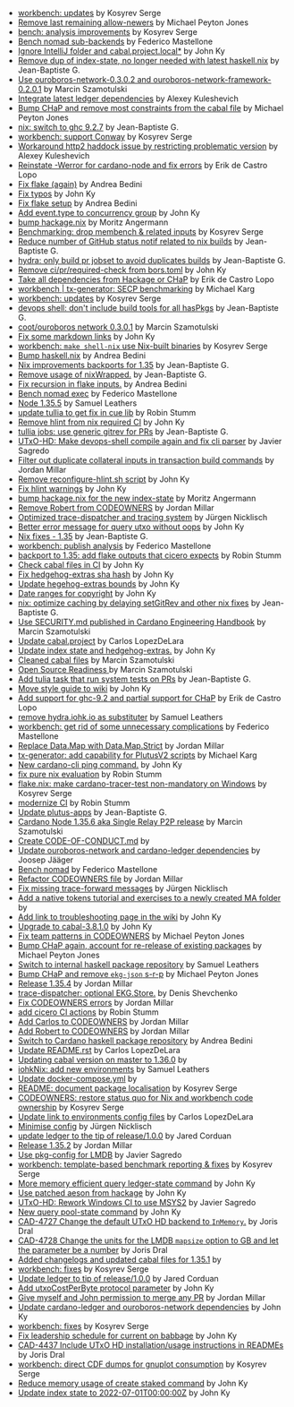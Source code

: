 - [workbench:  updates](https://github.com/input-output-hk/cardano-node/pull/5065) by Kosyrev Serge
- [Remove last remaining allow-newers](https://github.com/input-output-hk/cardano-node/pull/5043) by Michael Peyton Jones
- [bench:  analysis improvements](https://github.com/input-output-hk/cardano-node/pull/5039) by Kosyrev Serge
- [Bench nomad sub-backends](https://github.com/input-output-hk/cardano-node/pull/5037) by Federico Mastellone
- [Ignore IntelliJ folder and cabal.project.local*](https://github.com/input-output-hk/cardano-node/pull/5035) by John Ky
- [Remove dup of index-state, no longer needed with latest haskell.nix](https://github.com/input-output-hk/cardano-node/pull/5026) by Jean-Baptiste G.
- [Use ouroboros-network-0.3.0.2 and ouroboros-network-framework-0.2.0.1](https://github.com/input-output-hk/cardano-node/pull/5018) by Marcin Szamotulski
- [Integrate latest ledger dependencies](https://github.com/input-output-hk/cardano-node/pull/5013) by Alexey Kuleshevich
- [Bump CHaP and remove most constraints from the cabal file](https://github.com/input-output-hk/cardano-node/pull/5012) by Michael Peyton Jones
- [nix: switch to ghc 9.2.7](https://github.com/input-output-hk/cardano-node/pull/4998) by Jean-Baptiste G.
- [workbench: support Conway](https://github.com/input-output-hk/cardano-node/pull/4987) by Kosyrev Serge
- [Workaround http2 haddock issue by restricting problematic version](https://github.com/input-output-hk/cardano-node/pull/4976) by Alexey Kuleshevich
- [Reinstate -Werror for cardano-node and fix errors](https://github.com/input-output-hk/cardano-node/pull/4968) by Erik de Castro Lopo
- [Fix flake (again)](https://github.com/input-output-hk/cardano-node/pull/4965) by Andrea Bedini
- [Fix typos](https://github.com/input-output-hk/cardano-node/pull/4964) by John Ky
- [Fix flake setup](https://github.com/input-output-hk/cardano-node/pull/4963) by Andrea Bedini
- [Add event.type to concurrency group](https://github.com/input-output-hk/cardano-node/pull/4947) by John Ky
- [bump hackage.nix](https://github.com/input-output-hk/cardano-node/pull/4944) by Moritz Angermann
- [Benchmarking:  drop membench & related inputs](https://github.com/input-output-hk/cardano-node/pull/4933) by Kosyrev Serge
- [Reduce number of GitHub status notif related to nix builds](https://github.com/input-output-hk/cardano-node/pull/4930) by Jean-Baptiste G.
- [hydra: only build pr jobset to avoid duplicates builds](https://github.com/input-output-hk/cardano-node/pull/4925) by Jean-Baptiste G.
- [Remove ci/pr/required-check from bors.toml](https://github.com/input-output-hk/cardano-node/pull/4923) by John Ky
- [Take all dependencies from Hackage or CHaP](https://github.com/input-output-hk/cardano-node/pull/4921) by Erik de Castro Lopo
- [workbench | tx-generator: SECP benchmarking](https://github.com/input-output-hk/cardano-node/pull/4907) by Michael Karg
- [workbench:  updates](https://github.com/input-output-hk/cardano-node/pull/4904) by Kosyrev Serge
- [devops shell: don't include build tools for all hasPkgs](https://github.com/input-output-hk/cardano-node/pull/4896) by Jean-Baptiste G.
- [coot/ouroboros network 0.3.0.1](https://github.com/input-output-hk/cardano-node/pull/4891) by Marcin Szamotulski
- [Fix some markdown links](https://github.com/input-output-hk/cardano-node/pull/4882) by John Ky
- [workbench:  `make shell-nix` use Nix-built binaries](https://github.com/input-output-hk/cardano-node/pull/4872) by Kosyrev Serge
- [Bump haskell.nix](https://github.com/input-output-hk/cardano-node/pull/4871) by Andrea Bedini
- [Nix improvements backports for 1.35](https://github.com/input-output-hk/cardano-node/pull/4868) by Jean-Baptiste G.
- [Remove usage of nixWrapped.](https://github.com/input-output-hk/cardano-node/pull/4866) by Jean-Baptiste G.
- [Fix recursion in flake inputs.](https://github.com/input-output-hk/cardano-node/pull/4865) by Andrea Bedini
- [Bench nomad exec](https://github.com/input-output-hk/cardano-node/pull/4852) by Federico Mastellone
- [Node 1.35.5](https://github.com/input-output-hk/cardano-node/pull/4851) by Samuel Leathers
- [update tullia to get fix in cue lib](https://github.com/input-output-hk/cardano-node/pull/4850) by Robin Stumm
- [Remove hlint from nix required CI](https://github.com/input-output-hk/cardano-node/pull/4848) by John Ky
- [tullia jobs: use generic gitrev for PRs](https://github.com/input-output-hk/cardano-node/pull/4844) by Jean-Baptiste G.
- [UTxO-HD: Make devops-shell compile again and fix cli parser](https://github.com/input-output-hk/cardano-node/pull/4843) by Javier Sagredo
- [Filter out duplicate collateral inputs in transaction build commands](https://github.com/input-output-hk/cardano-node/pull/4839) by Jordan Millar
- [Remove reconfigure-hlint.sh script](https://github.com/input-output-hk/cardano-node/pull/4838) by John Ky
- [Fix hlint warnings](https://github.com/input-output-hk/cardano-node/pull/4837) by John Ky
- [bump hackage.nix for the new index-state](https://github.com/input-output-hk/cardano-node/pull/4835) by Moritz Angermann
- [Remove Robert from CODEOWNERS](https://github.com/input-output-hk/cardano-node/pull/4830) by Jordan Millar
- [Optimized trace-dispatcher and tracing system](https://github.com/input-output-hk/cardano-node/pull/4811) by Jürgen Nicklisch
- [Better error message for query utxo without oops](https://github.com/input-output-hk/cardano-node/pull/4788) by John Ky
- [Nix fixes - 1.35](https://github.com/input-output-hk/cardano-node/pull/4778) by Jean-Baptiste G.
- [workbench: publish analysis](https://github.com/input-output-hk/cardano-node/pull/4772) by Federico Mastellone
- [backport to 1.35: add flake outputs that cicero expects](https://github.com/input-output-hk/cardano-node/pull/4769) by Robin Stumm
- [Check cabal files in CI](https://github.com/input-output-hk/cardano-node/pull/4766) by John Ky
- [Fix hedgehog-extras sha hash](https://github.com/input-output-hk/cardano-node/pull/4762) by John Ky
- [Update hegehog-extras bounds](https://github.com/input-output-hk/cardano-node/pull/4759) by John Ky
- [Date ranges for copyright](https://github.com/input-output-hk/cardano-node/pull/4755) by John Ky
- [nix: optimize caching by delaying setGitRev and other nix fixes](https://github.com/input-output-hk/cardano-node/pull/4748) by Jean-Baptiste G.
- [Use SECURITY.md published in Cardano Engineering Handbook](https://github.com/input-output-hk/cardano-node/pull/4746) by Marcin Szamotulski
- [Update cabal.project](https://github.com/input-output-hk/cardano-node/pull/4724) by Carlos LopezDeLara 
- [Update index state and hedgehog-extras.](https://github.com/input-output-hk/cardano-node/pull/4714) by John Ky
- [Cleaned cabal files](https://github.com/input-output-hk/cardano-node/pull/4710) by Marcin Szamotulski
- [Open Source Readiness ](https://github.com/input-output-hk/cardano-node/pull/4709) by Marcin Szamotulski
- [Add tulia task that run system tests on PRs](https://github.com/input-output-hk/cardano-node/pull/4705) by Jean-Baptiste G.
- [Move style guide to wiki](https://github.com/input-output-hk/cardano-node/pull/4703) by John Ky
- [Add support for ghc-9.2 and partial support for CHaP](https://github.com/input-output-hk/cardano-node/pull/4701) by Erik de Castro Lopo
- [remove hydra.iohk.io as substituter](https://github.com/input-output-hk/cardano-node/pull/4695) by Samuel Leathers
- [workbench: get rid of some unnecessary complications](https://github.com/input-output-hk/cardano-node/pull/4694) by Federico Mastellone
- [Replace Data.Map with Data.Map.Strict](https://github.com/input-output-hk/cardano-node/pull/4675) by Jordan Millar
- [tx-generator: add capability for PlutusV2 scripts](https://github.com/input-output-hk/cardano-node/pull/4667) by Michael Karg
- [New cardano-cli ping command.](https://github.com/input-output-hk/cardano-node/pull/4664) by John Ky
- [fix pure nix evaluation](https://github.com/input-output-hk/cardano-node/pull/4661) by Robin Stumm
- [flake.nix:  make cardano-tracer-test non-mandatory on Windows](https://github.com/input-output-hk/cardano-node/pull/4656) by Kosyrev Serge
- [modernize CI](https://github.com/input-output-hk/cardano-node/pull/4652) by Robin Stumm
- [Update plutus-apps](https://github.com/input-output-hk/cardano-node/pull/4629) by Jean-Baptiste G.
- [Cardano Node 1.35.6 aka Single Relay P2P release](https://github.com/input-output-hk/cardano-node/pull/4612) by Marcin Szamotulski
- [Create CODE-OF-CONDUCT.md](https://github.com/input-output-hk/cardano-node/pull/4609) by 
- [Update ouroboros-network and cardano-ledger dependencies](https://github.com/input-output-hk/cardano-node/pull/4608) by Joosep Jääger
- [Bench nomad](https://github.com/input-output-hk/cardano-node/pull/4606) by Federico Mastellone
- [Refactor CODEOWNERS file](https://github.com/input-output-hk/cardano-node/pull/4596) by Jordan Millar
- [Fix missing trace-forward messages](https://github.com/input-output-hk/cardano-node/pull/4581) by Jürgen Nicklisch
- [Add a native tokens tutorial and exercises to a newly created MA folder](https://github.com/input-output-hk/cardano-node/pull/4562) by 
- [Add link to troubleshooting page in the wiki](https://github.com/input-output-hk/cardano-node/pull/4557) by John Ky
- [Upgrade to cabal-3.8.1.0](https://github.com/input-output-hk/cardano-node/pull/4549) by John Ky
- [Fix team patterns in CODEOWNERS](https://github.com/input-output-hk/cardano-node/pull/4543) by Michael Peyton Jones
- [Bump CHaP again, account for re-release of existing packages](https://github.com/input-output-hk/cardano-node/pull/4542) by Michael Peyton Jones
- [Switch to internal haskell package repository](https://github.com/input-output-hk/cardano-node/pull/4540) by Samuel Leathers
- [Bump CHaP and remove `ekg-json` s-r-p](https://github.com/input-output-hk/cardano-node/pull/4519) by Michael Peyton Jones
- [Release 1.35.4](https://github.com/input-output-hk/cardano-node/pull/4508) by Jordan Millar
- [trace-dispatcher: optional EKG.Store.](https://github.com/input-output-hk/cardano-node/pull/4499) by Denis Shevchenko
- [Fix CODEOWNERS errors](https://github.com/input-output-hk/cardano-node/pull/4490) by Jordan Millar
- [add cicero CI actions](https://github.com/input-output-hk/cardano-node/pull/4489) by Robin Stumm
- [Add Carlos to CODEOWNERS](https://github.com/input-output-hk/cardano-node/pull/4487) by Jordan Millar
- [Add Robert to CODEOWNERS](https://github.com/input-output-hk/cardano-node/pull/4473) by Jordan Millar
- [Switch to Cardano haskell package repository](https://github.com/input-output-hk/cardano-node/pull/4411) by Andrea Bedini
- [Update README.rst](https://github.com/input-output-hk/cardano-node/pull/4397) by Carlos LopezDeLara 
- [Updating cabal version on master to 1.36.0](https://github.com/input-output-hk/cardano-node/pull/4391) by 
- [iohkNix: add new environments](https://github.com/input-output-hk/cardano-node/pull/4389) by Samuel Leathers
- [Update docker-compose.yml](https://github.com/input-output-hk/cardano-node/pull/4388) by 
- [README:  document package localisation](https://github.com/input-output-hk/cardano-node/pull/4377) by Kosyrev Serge
- [CODEOWNERS:  restore status quo for Nix and workbench code ownership](https://github.com/input-output-hk/cardano-node/pull/4374) by Kosyrev Serge
- [Update link to environments config files](https://github.com/input-output-hk/cardano-node/pull/4372) by Carlos LopezDeLara 
- [Minimise config](https://github.com/input-output-hk/cardano-node/pull/4351) by Jürgen Nicklisch
- [update ledger to the tip of release/1.0.0](https://github.com/input-output-hk/cardano-node/pull/4242) by Jared Corduan
- [Release 1.35.2](https://github.com/input-output-hk/cardano-node/pull/4220) by Jordan Millar
- [Use pkg-config for LMDB](https://github.com/input-output-hk/cardano-node/pull/4217) by Javier Sagredo
- [workbench:  template-based benchmark reporting & fixes](https://github.com/input-output-hk/cardano-node/pull/4208) by Kosyrev Serge
- [More memory efficient query ledger-state command](https://github.com/input-output-hk/cardano-node/pull/4205) by John Ky
- [Use patched aeson from hackage](https://github.com/input-output-hk/cardano-node/pull/4200) by John Ky
- [UTxO-HD: Rework Windows CI to use MSYS2](https://github.com/input-output-hk/cardano-node/pull/4178) by Javier Sagredo
- [New query pool-state command](https://github.com/input-output-hk/cardano-node/pull/4170) by John Ky
- [CAD-4727 Change the default UTxO HD backend to `InMemory`.](https://github.com/input-output-hk/cardano-node/pull/4156) by Joris Dral
- [CAD-4728  Change the units for the LMDB `mapsize` option to GB and let the parameter be a number](https://github.com/input-output-hk/cardano-node/pull/4155) by Joris Dral
- [Added changelogs and updated cabal files for 1.35.1](https://github.com/input-output-hk/cardano-node/pull/4153) by 
- [workbench:  fixes](https://github.com/input-output-hk/cardano-node/pull/4147) by Kosyrev Serge
- [Update ledger to tip of release/1.0.0](https://github.com/input-output-hk/cardano-node/pull/4146) by Jared Corduan
- [Add utxoCostPerByte protocol parameter](https://github.com/input-output-hk/cardano-node/pull/4141) by John Ky
- [Give myself and John permission to merge any PR](https://github.com/input-output-hk/cardano-node/pull/4137) by Jordan Millar
- [Update cardano-ledger and ouroboros-network dependencies](https://github.com/input-output-hk/cardano-node/pull/4118) by John Ky
- [workbench: fixes](https://github.com/input-output-hk/cardano-node/pull/4113) by Kosyrev Serge
- [Fix leadership schedule for current on babbage](https://github.com/input-output-hk/cardano-node/pull/4106) by John Ky
- [CAD-4437 Include UTxO HD installation/usage instructions in READMEs](https://github.com/input-output-hk/cardano-node/pull/4079) by Joris Dral
- [workbench:  direct CDF dumps for gnuplot consumption](https://github.com/input-output-hk/cardano-node/pull/4056) by Kosyrev Serge
- [Reduce memory usage of create staked command](https://github.com/input-output-hk/cardano-node/pull/4021) by John Ky
- [Update index state to 2022-07-01T00:00:00Z](https://github.com/input-output-hk/cardano-node/pull/3862) by John Ky
